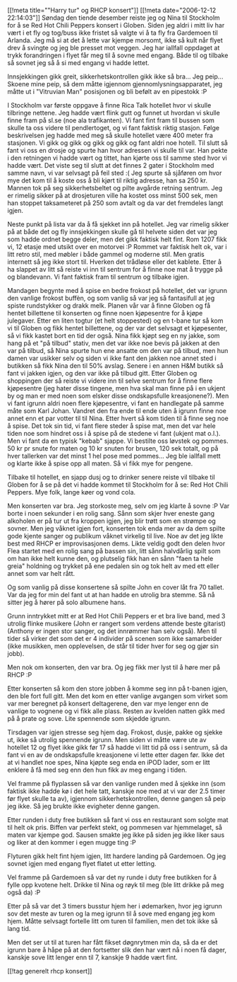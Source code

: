 [[!meta  title="&quot;Harry tur&quot; og RHCP konsert"]]
[[!meta  date="2006-12-12 22:14:03"]]
Søndag den tiende desember reiste jeg og Nina til Stockholm for å se Red Hot Chili Peppers konsert i Globen. Siden jeg aldri i mitt liv har vært i et fly og tog/buss ikke fristet så valgte vi å ta fly fra Gardemoen til Arlanda. Jeg må si at det å lette var kjempe morsomt, ikke så kult når flyet drev å svingte og jeg ble presset mot veggen. Jeg har iallfall oppdaget at trykk forandringen i flyet får meg til å sovne med engang. Både til og tilbake så sovnet jeg så å si med engang vi hadde lettet.

Innsjekkingen gikk greit, sikkerhetskontrollen gikk ikke så bra... Jeg peip... Skoene mine peip, så dem måtte igjennom gjennomlysningsapparatet, jeg måtte ut i "Vitruvian Man" posisjonen og bli befølt av en  pipestokk :P

I Stockholm var første oppgave å finne Rica Talk hotellet hvor vi skulle tilbringe nettene. Jeg hadde vært flink gutt og funnet ut hvordan vi skulle finne fram på sl.se (noe ala trafikanten). Vi fant fint fram til bussen som skulle ta oss videre til pendlertoget, og vi fant faktisk riktig stasjon. Følge beskrivelsen jeg hadde med meg så skulle hotellet være 400 meter fra stasjonen. Vi gikk og gikk og gikk og gikk og fant aldri noe hotell. Til slutt så fant vi oss en drosje og spurte han hvor adressen vi skulle til var. Han pekte i den retningen vi hadde vært og tittet, han kjørte oss til samme sted hvor vi hadde vært. Det viste seg til slutt at det finnes 2 gater i Stockholm med samme navn, vi var selvsagt på feil sted :( Jeg spurte så sjåføren om hvor mye det kom til å koste oss å bli kjørt til riktig adresse, han sa 250 kr. Mannen tok på seg sikkerhetsbeltet og pilte avgårde retning sentrum. Jeg er rimelig sikker på at drosjeturen ville ha kostet oss minst 500 sek, men han stoppet taksameteret på 250 som avtalt og da var det fremdeles langt igjen.

Neste punkt på lista var da å få sjekket inn på hotellet. Jeg var rimelig sikker på at både det og fly innsjekkingen skulle gå til helvete siden det var jeg som hadde ordnet begge deler, men det gikk faktisk helt fint. Rom 1207 fikk vi, 12 etasje med utsikt over en motorvei :P Rommet var faktisk helt ok, var i litt retro stil, med møbler i både gammel og moderne stil. Men gratis internett så jeg ikke stort til. Hverken det trådløse eller det kablete. Etter å ha slappet av litt så reiste vi inn til sentrum for å finne noe mat å trygge på og blandevann. Vi fant faktisk fram til sentrum og tilbake igjen.

Mandagen begynte med å spise en bedre frokost på hotellet, det var igrunn den vanlige frokost buffèn, og som vanlig så var jeg så fantasifull at jeg spiste rundstykker og drakk melk. Planen vår var å finne Globen og få hentet billettene til konserten og finne noen kjøpesentre for å kjøpe julegaver. Etter en liten togtur (et helt stoppested) og en t-bane tur så kom vi til Globen og fikk hentet billettene, og der var det selvsagt et kjøpesenter, så vi fikk kastet bort en tid der også. Nina fikk kjøpt seg en ny jakke, som hang på et "på tilbud" stativ, men det var ikke noe bevis på jakken at den var på tilbud, så Nina spurte hun ene ansatte om den var på tilbud, men hun damen var usikker selv og siden vi ikke fant den jakken noe annet sted i butikken så fikk Nina den til 50% avslag. Senere i en annen H&M butikk så fant vi jakken igjen, og den var ikke på tilbud gitt. Etter Globen og shoppingen der så reiste vi videre inn til selve sentrum for å finne flere kjøpesentre (jeg hater disse tingene, men hva skal man finne på i en ukjent by og man er med noen som elsker disse ondskapsfulle kreasjonene?). Men vi fant igrunn aldri noen flere kjøpesentre, vi fant en handlegate på samme måte som Karl Johan. Vandret den fra ende til ende uten å igrunn finne noe annet enn et par votter til til Nina. Etter hvert så kom tiden til å finne seg noe å spise. Det tok sin tid, vi fant flere steder å spise mat, men det var hele tiden noe som hindret oss i å spise på de stedene vi fant (ukjent mat o.l.). Men vi fant da en typisk "kebab" sjappe. Vi bestilte oss løvstek og pommes. 50 kr pr snute for maten og 10 kr snuten for brusen, 120 sek totalt, og på hver tallerken var det minst 1 hel pose med pommes... Jeg ble iallfall mett og klarte ikke å spise opp all maten. Så vi fikk mye for pengene.

Tilbake til hotellet, en sjapp dusj og to drinker senere reiste vil tilbake til Globen for å se på det vi hadde kommet til Stockholm for å se: Red Hot Chili Peppers. Mye folk, lange køer og vond cola.

Men konserten var bra. Jeg storkoste meg, selv om jeg klarte å sovne :P Var borte i noen sekunder i en rolig sang. Sånn som skjer hver eneste gang alkoholen er på tur ut fra kroppen igjen, jeg blir trøtt som en strømpe og sovner. Men jeg våknet igjen fort, konserten tok enda mer av da dem spilte gode kjente sanger og publikum våknet virkelig til live. Noe av det jeg likte best med RHCP er improvisasjonen dems. Likte veldig godt den delen hvor Flea startet med en rolig sang på bassen sin, litt sånn halvdårlig spilt som om han ikke helt kunne den, og plutselig fikk han en sånn "faen ta hele greia" holdning og trykket på ene pedalen sin og tok helt av med ett eller annet som var helt rått.

Og som vanlig på disse konsertene så spilte John en cover låt fra 70 tallet. Var da jeg for min del fant ut at han hadde en utrolig bra stemme. Så nå sitter jeg å hører på solo albumene hans.

Grunn inntrykket mitt er at Red Hot Chili Peppers er et bra live band, med 3 utrolig flinke musikere (John er rangert som verdens attende beste gitarist)(Anthony er ingen stor sanger, og det innrømmer han selv også). Men til tider så virker det som det er 4 individer på scenen som ikke samarbeider (ikke musikken, men opplevelsen, de står til tider hver for seg og gjør sin jobb).

Men nok om konserten, den var bra. Og jeg fikk mer lyst til å høre mer på RHCP :P

Etter konserten så kom den store jobben å komme seg inn på t-banen igjen, den ble fort full gitt. Men det kom en etter vanlige avgangen som virket som var mer beregnet på konsert deltagerene, den var mye lenger enn de vanlige to vognene og vi fikk alle plass. Resten av kvelden natten gikk med på å prate og sove. Lite spennende som skjedde igrunn.

Tirsdagen var igjen stresse seg hjem dag. Frokost, dusje, pakke og sjekke ut, ikke så utrolig spennende igrunn. Men siden vi måtte være ute av hotellet 12 og flyet ikke gikk før 17 så hadde vi litt tid på oss i sentrum, så da fant vi en av de ondskapsfulle kreasjonene vi lette etter dagen før. Ikke det at vi handlet noe spes, Nina kjøpte seg enda en iPOD lader, som er litt enklere å få med seg enn den hun fikk av meg engang i tiden.

Vel framme på flyplassen så var den vanlige runden med å sjekke inn (som faktisk ikke hadde kø i det hele tatt, kanskje noe med at vi var der 2.5 timer før flyet skulle ta av), igjennom sikkerhetskontrollen, denne gangen så peip jeg ikke. Så jeg brukte ikke evigheter denne gangen.

Etter runden i duty free butikken så fant vi oss en restaurant som solgte mat til helt ok pris. Biffen var perfekt stekt, og pommesen var hjemmelaget, så maten var kjempe god. Sausen smakte jeg ikke på siden jeg ikke liker saus og liker at den kommer i egen mugge ting :P

Flyturen gikk helt fint hjem igjen, litt hardere landing på Gardemoen. Og jeg sovnet igjen med engang flyet flatet ut etter letting.

Vel framme på Gardemoen så var det ny runde i duty free butikken for å fylle opp kvotene helt. Drikke til Nina og røyk til meg (ble litt drikke på meg også da) :P

Etter på så var det 3 timers busstur hjem her i ødemarken, hvor jeg igrunn sov det meste av turen og la meg igrunn til å sove med engang jeg kom hjem. Måtte selvsagt fortelle litt om turen til familien, men det tok ikke så lang tid.


Men det ser ut til at turen har fått fikset døgnrytmen min da, så da er det igrunn bare å håpe på at den fortsetter slik den har vært nå i noen få dager, kanskje sove litt lenger enn til 7, kanskje 9 hadde vært fint.

[[!tag  generelt rhcp konsert]]
